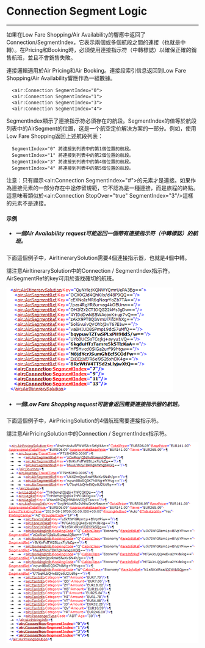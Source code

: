 # Connection Segment Logic

---

如果在Low Fare Shopping/Air Availability的響應中返回了Connection/SegmentIndex，它表示兩個或多個航段之間的連接（也就是中轉）。在Pricing和Booking時，必須使用連接指示符（中轉標誌）以確保正確的銷售航班，並且不會銷售失敗。

連接邏輯適用於Air Pricing和Air Booking。連接段索引信息返回到Low Fare Shopping/Air Availability響應作為一組數據。

```
  <air:Connection SegmentIndex="0">
  <air:Connection SegmentIndex="1">
  <air:Connection SegmentIndex="3">
  <air:Connection SegmentIndex="4">
```

SegmentIndex顯示了連接指示符必須存在的航段。SegmentIndex的值等於航段列表中的AirSegment的位置，这是一个航空定价解决方案的一部分。例如，使用Low Fare Shopping返回上述航段列表：

```
  SegmentIndex="0" 將連接到列表中的第1個位置的航段。
  SegmentIndex="1" 將連接到列表中的第2個位置的航段。
  SegmentIndex="3" 將連接到列表中的第4個位置的航段。
  SegmentIndex="4" 將連接到列表中的第5個位置的航段。
```

注意：只有顯示&lt;air:Connection SegmentIndex="\#"&gt;的元素才是連接。如果作為連接元素的一部分存在中途停留規範，它不認為是一種連接，而是旅程的終點。這意味著類似於&lt;air:Connection StopOver="true" SegmentIndex="3"/&gt;這樣的元素不是連接。

#### 示例

* ##### 一個**Air Availability request**可能返回一個帶有連接指示符（中轉標誌）的航班。

下面這個例子中，AirItinerarySolution需要4個連接指示器，也就是4個中轉。

請注意AirItinerarySolution中的Connection / SegmentIndex指示符。AirSegmentRef的key可用於查找確切的航班。

![](/assets/1.png)

* ##### 一個**Low Fare Shopping request可能會返回需要連接指示器的航班。**

下面這個例子中，AirPricingSolution的4個航班需要連接指示符。

請注意AirPricingSolution中的Connection / SegmentIndex指示符。

![](/assets/2.png)



